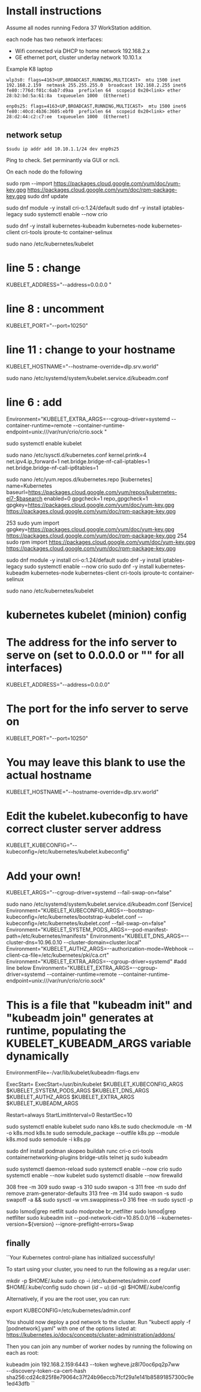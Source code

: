 # Install instructions

Assume all nodes running Fedora 37 WorkStation addition.

each node has two network interfaces:
- Wifi connected via DHCP to home network 192.168.2.x
- GE ethernet port, cluster underlay network 10.10.1.x

Example K8 laptop 

`wlp3s0: flags=4163<UP,BROADCAST,RUNNING,MULTICAST>  mtu 1500
        inet 192.168.2.159  netmask 255.255.255.0  broadcast 192.168.2.255
        inet6 fe80::776d:f01c:6ab7:d9aa  prefixlen 64  scopeid 0x20<link>
        ether 28:b2:bd:5a:61:8a  txqueuelen 1000  (Ethernet)
`

`enp0s25: flags=4163<UP,BROADCAST,RUNNING,MULTICAST>  mtu 1500
        inet6 fe80::40cd:4b36:3605:ebf0  prefixlen 64  scopeid 0x20<link>
        ether 28:d2:44:c2:c7:ee  txqueuelen 1000  (Ethernet)`


## network setup
`$sudu ip addr add 10.10.1.1/24 dev enp0s25`

Ping to check.
Set perminantly via GUI or ncli.


On each node do the following

sudo rpm --import https://packages.cloud.google.com/yum/doc/yum-key.gpg https://packages.cloud.google.com/yum/doc/rpm-package-key.gpg
sudo dnf update

sudo dnf module -y install cri-o:1.24/default
sudo dnf -y install iptables-legacy 
sudo systemctl enable --now crio 

sudo dnf -y install kubernetes-kubeadm kubernetes-node kubernetes-client cri-tools iproute-tc container-selinux

sudo nano /etc/kubernetes/kubelet
# line 5 : change

KUBELET_ADDRESS="--address=0.0.0.0
"
# line 8 : uncomment

KUBELET_PORT="--port=10250"
# line 11 : change to your hostname

KUBELET_HOSTNAME="--hostname-override=dlp.srv.world"


sudo nano /etc/systemd/system/kubelet.service.d/kubeadm.conf
# line 6 : add

Environment="KUBELET_EXTRA_ARGS=--cgroup-driver=systemd --container-runtime=remote --container-runtime-endpoint=unix:///var/run/crio/crio.sock
"

sudo systemctl enable kubelet 

sudo nano /etc/sysctl.d/kubernetes.conf
kernel.printk=4
net.ipv4.ip_forward=1
net.bridge.bridge-nf-call-iptables=1
net.bridge.bridge-nf-call-ip6tables=1

sudo nano /etc/yum.repos.d/kubernetes.repo
[kubernetes]
name=Kubernetes
baseurl=https://packages.cloud.google.com/yum/repos/kubernetes-el7-$basearch
enabled=0
gpgcheck=1
repo_gpgcheck=1
gpgkey=https://packages.cloud.google.com/yum/doc/yum-key.gpg https://packages.cloud.google.com/yum/doc/rpm-package-key.gpg 

  253  sudo yum import gpgkey=https://packages.cloud.google.com/yum/doc/yum-key.gpg https://packages.cloud.google.com/yum/doc/rpm-package-key.gpg
  254  sudo rpm import https://packages.cloud.google.com/yum/doc/yum-key.gpg https://packages.cloud.google.com/yum/doc/rpm-package-key.gpg

sudo dnf module -y install cri-o:1.24/default
sudo dnf -y install iptables-legacy 
sudo systemctl enable --now crio 
sudo dnf -y install kubernetes-kubeadm kubernetes-node kubernetes-client cri-tools iproute-tc container-selinux

sudo nano /etc/kubernetes/kubelet
##
# kubernetes kubelet (minion) config

# The address for the info server to serve on (set to 0.0.0.0 or "" for all interfaces)
KUBELET_ADDRESS="--address=0.0.0.0"

# The port for the info server to serve on
KUBELET_PORT="--port=10250"

# You may leave this blank to use the actual hostname
KUBELET_HOSTNAME="--hostname-override=dlp.srv.world"

# Edit the kubelet.kubeconfig to have correct cluster server address
KUBELET_KUBECONFIG="--kubeconfig=/etc/kubernetes/kubelet.kubeconfig"

# Add your own!
KUBELET_ARGS="--cgroup-driver=systemd --fail-swap-on=false"


sudo nano /etc/systemd/system/kubelet.service.d/kubeadm.conf
[Service]
Environment="KUBELET_KUBECONFIG_ARGS=--bootstrap-kubeconfig=/etc/kubernetes/bootstrap-kubelet.conf --kubeconfig=/etc/kubernetes/kubelet.conf --fail-swap-on=false"
Environment="KUBELET_SYSTEM_PODS_ARGS=--pod-manifest-path=/etc/kubernetes/manifests"
Environment="KUBELET_DNS_ARGS=--cluster-dns=10.96.0.10 --cluster-domain=cluster.local"
Environment="KUBELET_AUTHZ_ARGS=--authorization-mode=Webhook --client-ca-file=/etc/kubernetes/pki/ca.crt"
Environment="KUBELET_EXTRA_ARGS=--cgroup-driver=systemd"
#add line below
Environment="KUBELET_EXTRA_ARGS=--cgroup-driver=systemd --container-runtime=remote --container-runtime-endpoint=unix:///var/run/crio/crio.sock"
# This is a file that "kubeadm init" and "kubeadm join" generates at runtime, populating the KUBELET_KUBEADM_ARGS variable dynamically
EnvironmentFile=-/var/lib/kubelet/kubeadm-flags.env

ExecStart=
ExecStart=/usr/bin/kubelet $KUBELET_KUBECONFIG_ARGS $KUBELET_SYSTEM_PODS_ARGS $KUBELET_DNS_ARGS $KUBELET_AUTHZ_ARGS $KUBELET_EXTRA_ARGS $KUBELET_KUBEADM_ARGS

Restart=always
StartLimitInterval=0
RestartSec=10

sudo systemctl enable kubelet 
sudo nano k8s.te
sudo checkmodule -m -M -o k8s.mod k8s.te 
sudo semodule_package --outfile k8s.pp --module k8s.mod
sudo semodule -i k8s.pp 


sudo dnf install podman skopeo buildah runc cri-o cri-tools     containernetworking-plugins bridge-utils telnet jq
sudo kubeadm

sudo systemctl daemon-reload
sudo systemctl enable --now crio
sudo systemctl enable --now kubelet
sudo systemctl disable --now firewalld

  308  free -m
  309  sudo swap -s
  310  sudo swapon -s
  311  free -m
sudo dnf remove zram-generator-defaults
  313  free -m
  314  sudo swapon -s
sudo swapoff -a && sudo sysctl -w vm.swappiness=0
  316  free -m
sudo sysctl -p

sudo lsmod|grep netfilt
sudo modprobe br_netfilter
sudo lsmod|grep netfilter
sudo kubeadm init 	--pod-network-cidr=10.85.0.0/16 	--kubernetes-version=${version} 	--ignore-preflight-errors=Swap



## finally

``Your Kubernetes control-plane has initialized successfully!
 
To start using your cluster, you need to run the following as a regular user:

   mkdir -p $HOME/.kube
  sudo cp -i /etc/kubernetes/admin.conf $HOME/.kube/config
  sudo chown $(id -u):$(id -g) $HOME/.kube/config

Alternatively, if you are the root user, you can run:

  export KUBECONFIG=/etc/kubernetes/admin.conf

You should now deploy a pod network to the cluster.
Run "kubectl apply -f [podnetwork].yaml" with one of the options listed at:
  https://kubernetes.io/docs/concepts/cluster-administration/addons/

Then you can join any number of worker nodes by running the following on each as root:

kubeadm join 192.168.2.159:6443 --token wgheve.jz8l70oc6pq2p7ww \
	--discovery-token-ca-cert-hash sha256:cd24c825f8e79064c37f24b96eccb7fcf29a1e141b85891857300c9e1ed43dfb 
    ``



